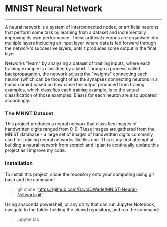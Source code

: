 # MNIST Neural Network
---
A neural network is a system of interconnected nodes, or artificial neurons that perform some task by learning from a dataset and incrementally improving its own performance. These artificial neurons are organised into multiple layers including an input layer, where data is fed forward through the network's successive layers, until it produces some output in the final layer.

Networks "learn" by analyzing a dataset of training inputs, where each training example is classified by a label. Through a process called backpropagation, the network adjusts the "weights" connecting each neuron (which can be thought of as the synapses connecting neurons in a human brain) based on how close the output produced from traning examples, which classifies each training example, is to the actual classification of those examples. Biases for each neuron are also updated accordingly.

### The MNIST Dataset
This project produces a neural network that classifies images of handwritten digits ranged from 0-9. These images are gathered from the MNIST database - a large set of images of handwritten digits commonly used for training neural networks like this one. This is my first attempt at building a neural network from scratch and I plan to continually update this project as I improve my code.

### Installation
To install this project, clone the repository onto your computing using git bash and the command:
> git clone "https://github.com/DavidOWade/MNIST-Neural-Network.git"

Using anaconda powershell, or any utility that can run Jupyter Notebook, navigate to the folder holding the cloned repository, and run the command: 
> jupyter lab
